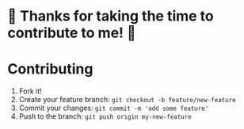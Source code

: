 # 🎉 Thanks for taking the time to contribute to me! 🎉

# Contributing

1. Fork it!
2. Create your feature branch: `git checkout -b feature/new-feature`
3. Commit your changes: `git commit -m 'add some feature'`
4. Push to the branch: `git push origin my-new-feature`
